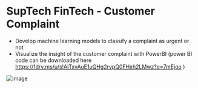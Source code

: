 # SupTech FinTech - Customer Complaint

- Develop machine learning models to classify a complaint as urgent or not
- Visualize the insight of the customer complaint with PowerBI (power BI code can be downloaded here https://1drv.ms/u/s!AiTxvAuE1uQHg2rvpQ0FHxh2LMwz?e=7mEjoo )

![image](https://github.com/wellia/suptech-hack-PowerBI/assets/23152228/0c0dd16f-796f-4b29-ac48-d22546a1efe4)
